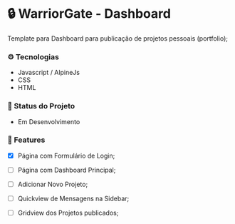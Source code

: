 # 🔒 WarriorGate - Dashboard

Template para Dashboard para publicação de projetos pessoais (portfolio);
### ⚙️ Tecnologias

- Javascript / AlpineJs 
- CSS
- HTML

### 🔋 Status do Projeto

- Em Desenvolvimento

### 🧪 Features

- [x] Página com Formulário de Login;
- [ ] Página com Dashboard Principal;
- [ ] Adicionar Novo Projeto;
- [ ] Quickview de Mensagens na Sidebar;
- [ ] Gridview dos Projetos publicados;

